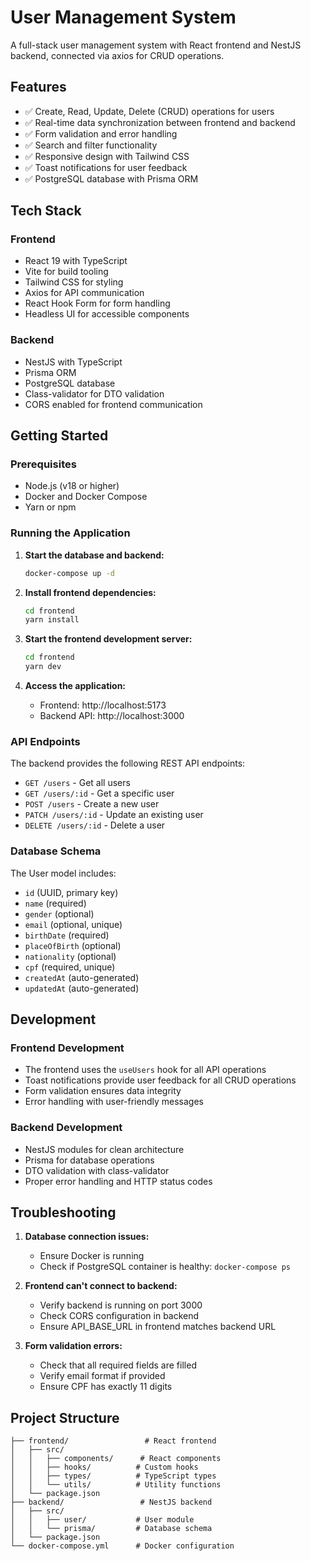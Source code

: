 # User Management System

A full-stack user management system with React frontend and NestJS backend, connected via axios for CRUD operations.

## Features

-   ✅ Create, Read, Update, Delete (CRUD) operations for users
-   ✅ Real-time data synchronization between frontend and backend
-   ✅ Form validation and error handling
-   ✅ Search and filter functionality
-   ✅ Responsive design with Tailwind CSS
-   ✅ Toast notifications for user feedback
-   ✅ PostgreSQL database with Prisma ORM

## Tech Stack

### Frontend

-   React 19 with TypeScript
-   Vite for build tooling
-   Tailwind CSS for styling
-   Axios for API communication
-   React Hook Form for form handling
-   Headless UI for accessible components

### Backend

-   NestJS with TypeScript
-   Prisma ORM
-   PostgreSQL database
-   Class-validator for DTO validation
-   CORS enabled for frontend communication

## Getting Started

### Prerequisites

-   Node.js (v18 or higher)
-   Docker and Docker Compose
-   Yarn or npm

### Running the Application

1. **Start the database and backend:**

    ```bash
    docker-compose up -d
    ```

2. **Install frontend dependencies:**

    ```bash
    cd frontend
    yarn install
    ```

3. **Start the frontend development server:**

    ```bash
    cd frontend
    yarn dev
    ```

4. **Access the application:**
    - Frontend: http://localhost:5173
    - Backend API: http://localhost:3000

### API Endpoints

The backend provides the following REST API endpoints:

-   `GET /users` - Get all users
-   `GET /users/:id` - Get a specific user
-   `POST /users` - Create a new user
-   `PATCH /users/:id` - Update an existing user
-   `DELETE /users/:id` - Delete a user

### Database Schema

The User model includes:

-   `id` (UUID, primary key)
-   `name` (required)
-   `gender` (optional)
-   `email` (optional, unique)
-   `birthDate` (required)
-   `placeOfBirth` (optional)
-   `nationality` (optional)
-   `cpf` (required, unique)
-   `createdAt` (auto-generated)
-   `updatedAt` (auto-generated)

## Development

### Frontend Development

-   The frontend uses the `useUsers` hook for all API operations
-   Toast notifications provide user feedback for all CRUD operations
-   Form validation ensures data integrity
-   Error handling with user-friendly messages

### Backend Development

-   NestJS modules for clean architecture
-   Prisma for database operations
-   DTO validation with class-validator
-   Proper error handling and HTTP status codes

## Troubleshooting

1. **Database connection issues:**

    - Ensure Docker is running
    - Check if PostgreSQL container is healthy: `docker-compose ps`

2. **Frontend can't connect to backend:**

    - Verify backend is running on port 3000
    - Check CORS configuration in backend
    - Ensure API_BASE_URL in frontend matches backend URL

3. **Form validation errors:**
    - Check that all required fields are filled
    - Verify email format if provided
    - Ensure CPF has exactly 11 digits

## Project Structure

```
├── frontend/                 # React frontend
│   ├── src/
│   │   ├── components/      # React components
│   │   ├── hooks/          # Custom hooks
│   │   ├── types/          # TypeScript types
│   │   └── utils/          # Utility functions
│   └── package.json
├── backend/                 # NestJS backend
│   ├── src/
│   │   ├── user/           # User module
│   │   └── prisma/         # Database schema
│   └── package.json
└── docker-compose.yml      # Docker configuration
```
